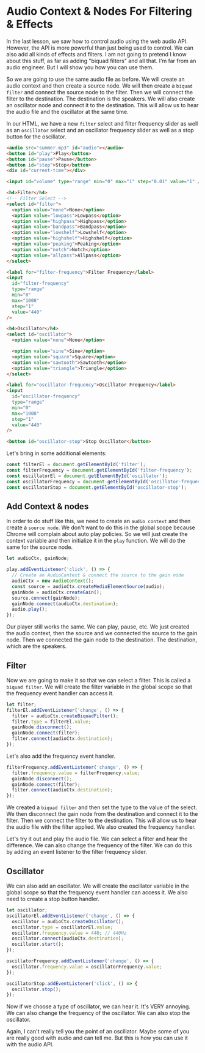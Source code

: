 # Audio Context & Nodes For Filtering & Effects

In the last lesson, we saw how to control audio using the web audio API. However, the API is more powerful than just being used to control. We can also add all kinds of effects and filters. I am not going to pretend I know about this stuff, as far as adding "biquad filters" and all that. I'm far from an audio engineer. But I will show you how you can use them.

So we are going to use the same audio file as before. We will create an audio context and then create a source node. We will then create a `biquad filter` and connect the source node to the filter. Then we will connect the filter to the destination. The destination is the speakers. We will also create an oscillator node and connect it to the destination. This will allow us to hear the audio file and the oscillator at the same time.

In our HTML, we have a new `filter` select and filter frequency slider as well as an `oscillator` select and an oscillator frequency slider as well as a stop button for the oscillator.

```html
<audio src="summer.mp3" id="audio"></audio>
<button id="play">Play</button>
<button id="pause">Pause</button>
<button id="stop">Stop</button>
<div id="current-time"></div>

<input id="volume" type="range" min="0" max="1" step="0.01" value="1" />

<h4>Filter</h4>
<!-- Filter Select -->
<select id="filter">
  <option value="none">None</option>
  <option value="lowpass">Lowpass</option>
  <option value="highpass">Highpass</option>
  <option value="bandpass">Bandpass</option>
  <option value="lowshelf">Lowshelf</option>
  <option value="highshelf">Highshelf</option>
  <option value="peaking">Peaking</option>
  <option value="notch">Notch</option>
  <option value="allpass">Allpass</option>
</select>

<label for="filter-frequency">Filter Frequency</label>
<input
  id="filter-frequency"
  type="range"
  min="0"
  max="1000"
  step="1"
  value="440"
/>

<h4>Oscillator</h4>
<select id="oscillator">
  <option value="none">None</option>

  <option value="sine">Sine</option>
  <option value="square">Square</option>
  <option value="sawtooth">Sawtooth</option>
  <option value="triangle">Triangle</option>
</select>

<label for="oscillator-frequency">Oscillator Frequency</label>
<input
  id="oscillator-frequency"
  type="range"
  min="0"
  max="1000"
  step="1"
  value="440"
/>

<button id="oscillator-stop">Stop Oscillator</button>
```

Let's bring in some additional elements:

```js
const filterEl = document.getElementById('filter');
const filterFrequency = document.getElementById('filter-frequency');
const oscillatorEl = document.getElementById('oscillator');
const oscillatorFrequency = document.getElementById('oscillator-frequency');
const oscillatorStop = document.getElementById('oscillator-stop');
```

## Add Context & nodes

In order to do stuff like this, we need to create an `audio context` and then create a `source node`. We don't want to do this in the global scope because Chrome will complain about auto play policies. So we will just create the context variable and then initialize it in the `play` function. We will do the same for the source node.

```js
let audioCtx, gainNode;

play.addEventListener('click', () => {
  // Create an AudioContext & connect the source to the gain node
  audioCtx = new AudioContext();
  const source = audioCtx.createMediaElementSource(audio);
  gainNode = audioCtx.createGain();
  source.connect(gainNode);
  gainNode.connect(audioCtx.destination);
  audio.play();
});
```

Our player still works the same. We can play, pause, etc. We just created the audio context, then the source and we connected the source to the gain node. Then we connected the gain node to the destination. The destination, which are the speakers.

## Filter

Now we are going to make it so that we can select a filter. This is called a `biquad filter`. We will create the filter variable in the global scope so that the frequency event handler can access it.

```js
let filter;
filterEl.addEventListener('change', () => {
  filter = audioCtx.createBiquadFilter();
  filter.type = filterEl.value;
  gainNode.disconnect();
  gainNode.connect(filter);
  filter.connect(audioCtx.destination);
});
```

Let's also add the frequency event handler.

```js
filterFrequency.addEventListener('change', () => {
  filter.frequency.value = filterFrequency.value;
  gainNode.disconnect();
  gainNode.connect(filter);
  filter.connect(audioCtx.destination);
});
```

We created a `biquad filter` and then set the type to the value of the select. We then disconnect the gain node from the destination and connect it to the filter. Then we connect the filter to the destination. This will allow us to hear the audio file with the filter applied. We also created the frequency handler.

Let's try it out and play the audio file. We can select a filter and hear the difference. We can also change the frequency of the filter. We can do this by adding an event listener to the filter frequency slider.

## Oscillator

We can also add an oscillator. We will create the oscillator variable in the global scope so that the frequency event handler can access it. We also need to create a stop button handler.

```js
let oscillator;
oscillatorEl.addEventListener('change', () => {
  oscillator = audioCtx.createOscillator();
  oscillator.type = oscillatorEl.value;
  oscillator.frequency.value = 440; // 440Hz
  oscillator.connect(audioCtx.destination);
  oscillator.start();
});

oscillatorFrequency.addEventListener('change', () => {
  oscillator.frequency.value = oscillatorFrequency.value;
});

oscillatorStop.addEventListener('click', () => {
  oscillator.stop();
});
```

Now if we choose a type of oscillator, we can hear it. It's VERY annoying. We can also change the frequency of the oscillator. We can also stop the oscillator.

Again, I can't really tell you the point of an oscillator. Maybe some of you are really good with audio and can tell me. But this is how you can use it with the audio API.
